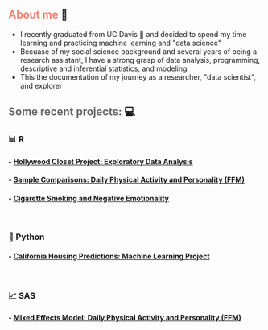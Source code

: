 ## <span style="color:salmon;">About me</span> :bust_in_silhouette:

* I recently graduated from UC Davis :cow2: and decided to spend my time learning and practicing machine learning and "data science"
*  Becuase of my social science background and several years of being a research assistant, I have a strong grasp of data analysis, programming, descriptive and inferential statistics, and modeling.
* This the documentation of my journey as a researcher, "data scientist", and explorer 


## <span style="color:dimgray;">Some recent projects: </span> :computer:

### :bar_chart:  R
#### - [Hollywood Closet Project: Exploratory Data Analysis](https://github.com/stcampione/HCP-Data-Analysis/blob/main/hcp-eda.md)
#### - [Sample Comparisons: Daily Physical Activity and Personality (FFM)](https://github.com/stcampione/Physical-Activity-Personality/blob/main/M1%20MRef%20compare%20samples.R)
#### - [Cigarette Smoking and Negative Emotionality](https://github.com/stcampione/Cigarette-Smoking-Negative-Emotionality)



<br>

### :snake:  Python 
#### - [California Housing Predictions: Machine Learning Project](https://github.com/stcampione/CA-Housing/blob/master/CAHousing.ipynb)

<br>

### :chart_with_upwards_trend: SAS 
#### - [Mixed Effects Model: Daily Physical Activity and Personality (FFM)](https://github.com/stcampione/Physical-Activity-Personality)


<br>
